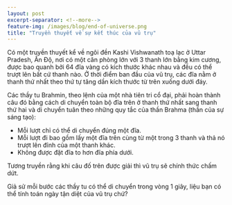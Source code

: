 ```yaml
---
layout: post
excerpt-separator: <!--more-->
feature-img: /images/blog/end-of-universe.png
title: "Truyền thuyết về sự kết thúc của vũ trụ"
---
```


Có một truyền thuyết kể về ngôi đền Kashi Vishwanath toạ lạc ở Uttar Pradesh, Ấn Độ, nơi có một căn phòng lớn với 3 thanh lớn bằng kim cương, được bao quanh bởi 64 đĩa vàng có kích thước khác nhau và đều có thể trượt lên bất cứ thanh nào. Ở thời điểm ban đầu của vũ trụ, các đĩa nằm ở thanh thứ nhất theo thứ tự tăng dần kích thước từ trên xuống dưới đáy.

<!--more-->

Các thầy tu Brahmin, theo lệnh của một nhà tiên tri cổ đại, phải hoàn thành câu đó bằng cách di chuyển toàn bộ đĩa trên ở thanh thứ nhất sang thanh thứ hai và di chuyển tuân theo những quy tắc của thần Brahma (thần của sự sáng tạo):
​
- Mỗi lượt chỉ có thể di chuyển đúng một đĩa.
- Mỗi lượt đi bao gồm lấy một đĩa trên cùng từ một trong 3 thanh và thả nó trượt lên đỉnh của một thanh khác.
- Không được đặt đĩa to hơn đĩa phía dưới.

Tương truyền rằng khi câu đố trên được giải thì vũ trụ sẽ chính thức chấm dứt.

Giả sử mỗi bước các thầy tu có thể di chuyển trong vòng 1 giây, liệu bạn có thể tính toán ngày tận diệt của vũ trụ chứ?
